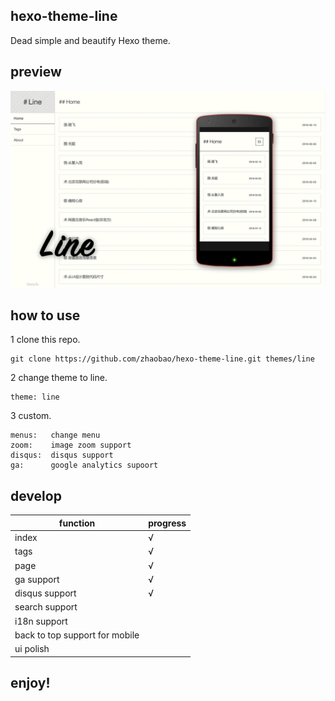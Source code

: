 ## hexo-theme-line

Dead simple and beautify Hexo theme.

## preview

![img](ad.png)

## how to use

1 clone this repo.
```
git clone https://github.com/zhaobao/hexo-theme-line.git themes/line
```

2 change theme to line.
```
theme: line
```

3 custom.
```
menus:   change menu
zoom:    image zoom support
disqus:  disqus support
ga:      google analytics supoort
```

## develop

| function                           | progress  |
|------------------------------------|-----------|
| index                              | √         |
| tags                               | √         |
| page                               | √         |
| ga support                         | √         |
| disqus support                     | √         |
| search support                     |           |
| i18n support                       |           |
| back to top support for mobile     |           |
| ui polish                          |           |

## enjoy!
